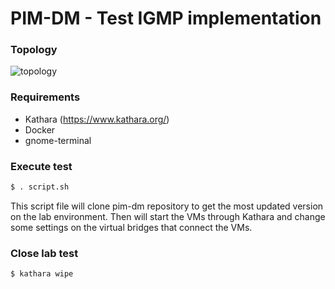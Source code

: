 # PIM-DM - Test IGMP implementation

### Topology
![topology](topology.png)


### Requirements

- Kathara (https://www.kathara.org/)
- Docker
- gnome-terminal

### Execute test

```sh
$ . script.sh
```

This script file will clone pim-dm repository to get the most updated version on the lab environment. Then will start the VMs through Kathara and change some settings on the virtual bridges that connect the VMs.


### Close lab test

```sh
$ kathara wipe
```
